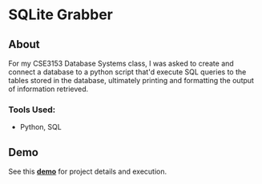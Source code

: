 # SQLite Grabber

## About
For my CSE3153 Database Systems class, I was asked to create and connect a database to a python script that'd execute SQL queries to the tables stored in the database, ultimately printing and formatting the output of information retrieved. 

### Tools Used: 
* Python, SQL

## Demo
See this [**demo**](https://youtu.be/w_hlDxlomB0) for project details and execution.


